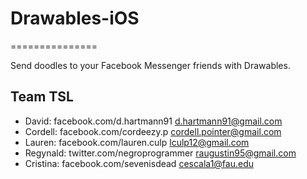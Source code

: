 # Drawables-iOS
===============

Send doodles to your Facebook Messenger friends with Drawables.

Team TSL
---------------------

- David: facebook.com/d.hartmann91 d.hartmann91@gmail.com
- Cordell: facebook.com/cordeezy.p cordell.pointer@gmail.com
- Lauren: facebook.com/lauren.culp lculp12@gmail.com
- Regynald: twitter.com/negroprogrammer raugustin95@gmail.com
- Cristina: facebook.com/sevenisdead cescala1@fau.edu
